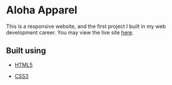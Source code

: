 # Aloha Apparel

This is a responsive website, and the first project I built in my web development career. You may view the live site [here](https://app.netlify.com/sites/jonathan-aloha/overview).

## Built using

* [HTML5](https://developer.mozilla.org/en-US/docs/Web/Guide/HTML/HTML5)

* [CSS3](https://developer.mozilla.org/en-US/docs/Learn/CSS/Introduction_to_CSS)


